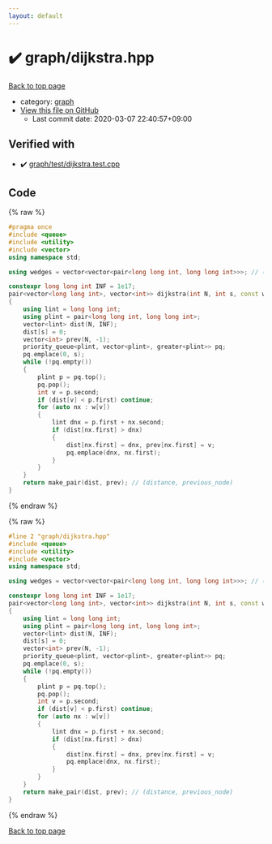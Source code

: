 ```yaml
---
layout: default
---
```


<!-- mathjax config similar to math.stackexchange -->
<script type="text/javascript" async
  src="https://cdnjs.cloudflare.com/ajax/libs/mathjax/2.7.5/MathJax.js?config=TeX-MML-AM_CHTML">
</script>
<script type="text/x-mathjax-config">
  MathJax.Hub.Config({
    TeX: { equationNumbers: { autoNumber: "AMS" }},
    tex2jax: {
      inlineMath: [ ['$','$'] ],
      processEscapes: true
    },
    "HTML-CSS": { matchFontHeight: false },
    displayAlign: "left",
    displayIndent: "2em"
  });
</script>

<script type="text/javascript" src="https://cdnjs.cloudflare.com/ajax/libs/jquery/3.4.1/jquery.min.js"></script>
<script src="https://cdn.jsdelivr.net/npm/jquery-balloon-js@1.1.2/jquery.balloon.min.js" integrity="sha256-ZEYs9VrgAeNuPvs15E39OsyOJaIkXEEt10fzxJ20+2I=" crossorigin="anonymous"></script>
<script type="text/javascript" src="../../assets/js/copy-button.js"></script>
<link rel="stylesheet" href="../../assets/css/copy-button.css" />


# :heavy_check_mark: graph/dijkstra.hpp

<a href="../../index.html">Back to top page</a>

* category: <a href="../../index.html#f8b0b924ebd7046dbfa85a856e4682c8">graph</a>
* <a href="{{ site.github.repository_url }}/blob/master/graph/dijkstra.hpp">View this file on GitHub</a>
    - Last commit date: 2020-03-07 22:40:57+09:00




## Verified with

* :heavy_check_mark: <a href="../../verify/graph/test/dijkstra.test.cpp.html">graph/test/dijkstra.test.cpp</a>


## Code

<a id="unbundled"></a>
{% raw %}
```cpp
#pragma once
#include <queue>
#include <utility>
#include <vector>
using namespace std;

using wedges = vector<vector<pair<long long int, long long int>>>; // (to, weight)

constexpr long long int INF = 1e17;
pair<vector<long long int>, vector<int>> dijkstra(int N, int s, const wedges &w)
{
    using lint = long long int;
    using plint = pair<long long int, long long int>;
    vector<lint> dist(N, INF);
    dist[s] = 0;
    vector<int> prev(N, -1);
    priority_queue<plint, vector<plint>, greater<plint>> pq;
    pq.emplace(0, s);
    while (!pq.empty())
    {
        plint p = pq.top();
        pq.pop();
        int v = p.second;
        if (dist[v] < p.first) continue;
        for (auto nx : w[v])
        {
            lint dnx = p.first + nx.second;
            if (dist[nx.first] > dnx)
            {
                dist[nx.first] = dnx, prev[nx.first] = v;
                pq.emplace(dnx, nx.first);
            }
        }
    }
    return make_pair(dist, prev); // (distance, previous_node)
}

```
{% endraw %}

<a id="bundled"></a>
{% raw %}
```cpp
#line 2 "graph/dijkstra.hpp"
#include <queue>
#include <utility>
#include <vector>
using namespace std;

using wedges = vector<vector<pair<long long int, long long int>>>; // (to, weight)

constexpr long long int INF = 1e17;
pair<vector<long long int>, vector<int>> dijkstra(int N, int s, const wedges &w)
{
    using lint = long long int;
    using plint = pair<long long int, long long int>;
    vector<lint> dist(N, INF);
    dist[s] = 0;
    vector<int> prev(N, -1);
    priority_queue<plint, vector<plint>, greater<plint>> pq;
    pq.emplace(0, s);
    while (!pq.empty())
    {
        plint p = pq.top();
        pq.pop();
        int v = p.second;
        if (dist[v] < p.first) continue;
        for (auto nx : w[v])
        {
            lint dnx = p.first + nx.second;
            if (dist[nx.first] > dnx)
            {
                dist[nx.first] = dnx, prev[nx.first] = v;
                pq.emplace(dnx, nx.first);
            }
        }
    }
    return make_pair(dist, prev); // (distance, previous_node)
}

```
{% endraw %}

<a href="../../index.html">Back to top page</a>

